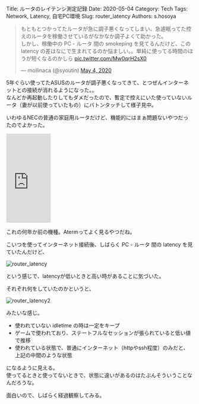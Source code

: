 Title: ルータのレイテンシ測定記録
Date: 2020-05-04
Category: Tech
Tags: Network, Latency, 自宅PC環境
Slug: router_latency
Authors: s.hosoya

<blockquote class="twitter-tweet"><p lang="ja" dir="ltr">もともとつかってたルータが急に調子悪くなってしまい、急遽眠ってた控えのルータを稼働させているがなかなか調子よくて助かった。<br>しかし、稼働中の PC - ルータ 間の smokeping を見てるんだけど、この latency の差はなにで生まれてるのか悩ましい。。単純に使ってる時間のほうが短くなるのかしら <a href="https://t.co/Mw0qrH2sX0">pic.twitter.com/Mw0qrH2sX0</a></p>&mdash; mollinaca (@syoutin) <a href="https://twitter.com/syoutin/status/1257193137325240320?ref_src=twsrc%5Etfw">May 4, 2020</a></blockquote> <script async src="https://platform.twitter.com/widgets.js" charset="utf-8"></script>


5年ぐらい使ってたASUSのルータが調子悪くなってきて、とつぜんインターネットとの接続が消れるようになった。。  
なんどか再起動したりしてもダメだったので、暫定で控えにいた使っていないルータ（妻が以前使っていたもの）にバトンタッチして様子見中。  

いわゆるNECの普通の家庭用ルータだけど、機能的にはまぁ問題ないやつだったのでよかった。  

<iframe style="width:120px;height:240px;" marginwidth="0" marginheight="0" scrolling="no" frameborder="0" src="https://rcm-fe.amazon-adsystem.com/e/cm?ref=qf_sp_asin_til&t=watarinohibi-22&m=amazon&o=9&p=8&l=as1&IS2=1&detail=1&asins=B0037TSAM6&linkId=1cc3b8650d89ad27b5bc0986b85975c9&bc1=ffffff&lt1=_top&fc1=333333&lc1=0066c0&bg1=ffffff&f=ifr">
    </iframe>

これの何年か前の機種。Atermってよく見るやつだね。  

こいつを使ってインターネット接続後、しばらく PC - ルータ 間の latency を見ていたんだけど、

![router_latency](https://blog.watarinohibi.tokyo/images/20200504_router_latency.png "router_latency")  

という感じで、latencyが低いときと高い時があることに気づいた。  

それぞれ何をしていたのかというと、

![router_latency2](https://blog.watarinohibi.tokyo/images/20200504_router_latency2.png "router_latency2")    

みたいな感じ。

* 使われていない idletime の時は一定をキープ
* ゲームで使われており、ステートフルなセッションが張られていると低い値で推移
* 使われている状態で、普通にインターネット（httpやssh程度）のみだと、上記の中間のような状態

になるように見える。   
使ってるときと使ってないときで、状態に違いがあるのはたぶんそういうことなんだろうな。  


面白いので、しばらく経過観察してみる。  

